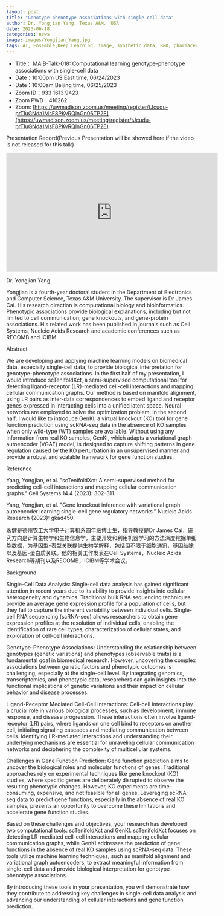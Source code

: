 ```yaml
---
layout: post
title: "Genotype–phenotype associations with single-cell data"
author: Dr. Yongjian Yang, Texas A&M， USA
date: 2023-06-18
categories: news
image: images/Yongjian_Yang.jpg
tags: AI, Ensemble,Deep Learning, image, synthetic data, R&D, pharmaceutical, biomedicine, Long-tailed learning, Deep Learning,single-cell
---
```


- Title： MAIB-Talk-018: Computational learning genotype–phenotype associations with single-cell data
- Date：10:00pm US East time, 06/24/2023
- Date：10:00am Beijing time, 06/25/2023
- Zoom  ID：933 1613 9423
- Zoom PWD：416262
- Zoom: [https://uwmadison.zoom.us/meeting/register/tJcudu-prTIuGNda1MsF8PKyRQlnGn06TP2E](https://uwmadison.zoom.us/meeting/register/tJcudu-prTIuGNda1MsF8PKyRQlnGn06TP2E)

Presentation Record(Previous Presentation will be showed here if the video is not released for this talk)

<p align="center">
<iframe width="560" height="315" src="https://www.youtube.com/embed/YC1GhRFNs8U" title="YouTube video player" frameborder="0" allow="accelerometer; autoplay; clipboard-write; encrypted-media; gyroscope; picture-in-picture" allowfullscreen></iframe>
</p>

Dr. Yongjian Yang

Yongjian is a fourth-year doctoral student in the Department of Electronics and Computer Science, Texas A&M University. The supervisor is Dr James Cai. His research direction is computational biology and bioinformatics. Phenotypic associations provide biological explanations, including but not limited to cell communication, gene knockouts, and gene-protein associations. His related work has been published in journals such as Cell Systems, Nucleic Acids Research and academic conferences such as RECOMB and ICIBM.

Abstract

We are developing and applying machine learning models on biomedical data, especially single-cell data, to provide biological interpretation for genotype-phenotype associations. In the first half of my presentation, I would introduce scTenifoldXct, a semi-supervised computational tool for detecting ligand-receptor (LR)-mediated cell-cell interactions and mapping cellular communication graphs. Our method is based on manifold alignment, using LR pairs as inter-data correspondences to embed ligand and receptor genes expressed in interacting cells into a unified latent space. Neural networks are employed to solve the optimization problem. In the second half, I would like to introduce GenKI, a virtual knockout (KO) tool for gene function prediction using scRNA-seq data in the absence of KO samples when only wild-type (WT) samples are available. Without using any information from real KO samples, GenKI, which adapts a variational graph autoencoder (VGAE) model, is designed to capture shifting patterns in gene regulation caused by the KO perturbation in an unsupervised manner and provide a robust and scalable framework for gene function studies. 

Reference

Yang, Yongjian, et al. "scTenifoldXct: A semi-supervised method for predicting cell-cell interactions and mapping cellular communication graphs." Cell Systems 14.4 (2023): 302-311.

Yang, Yongjian, et al. "Gene knockout inference with variational graph autoencoder learning single-cell gene regulatory networks." Nucleic Acids Research (2023): gkad450.

永健是德州农工大学电子计算机系四年级博士生，指导教授是Dr James Cai，研究方向是计算生物学和生物信息学，主要开发和利用机器学习的方法深度挖掘单细胞数据，为基因型-表型关联提供生物学解释，包括但不限于细胞通讯，基因敲除以及基因-蛋白质关联。他的相关工作发表在Cell Systems，Nucleic Acids Research等期刊以及RECOMB，ICIBM等学术会议。

Background

Single-Cell Data Analysis:
Single-cell data analysis has gained significant attention in recent years due to its ability to provide insights into cellular heterogeneity and dynamics. Traditional bulk RNA sequencing techniques provide an average gene expression profile for a population of cells, but they fail to capture the inherent variability between individual cells. Single-cell RNA sequencing (scRNA-seq) allows researchers to obtain gene expression profiles at the resolution of individual cells, enabling the identification of rare cell types, characterization of cellular states, and exploration of cell-cell interactions.

Genotype-Phenotype Associations:
Understanding the relationship between genotypes (genetic variations) and phenotypes (observable traits) is a fundamental goal in biomedical research. However, uncovering the complex associations between genetic factors and phenotypic outcomes is challenging, especially at the single-cell level. By integrating genomics, transcriptomics, and phenotypic data, researchers can gain insights into the functional implications of genetic variations and their impact on cellular behavior and disease processes.

Ligand-Receptor Mediated Cell-Cell Interactions:
Cell-cell interactions play a crucial role in various biological processes, such as development, immune response, and disease progression. These interactions often involve ligand-receptor (LR) pairs, where ligands on one cell bind to receptors on another cell, initiating signaling cascades and mediating communication between cells. Identifying LR-mediated interactions and understanding their underlying mechanisms are essential for unraveling cellular communication networks and deciphering the complexity of multicellular systems.

Challenges in Gene Function Prediction:
Gene function prediction aims to uncover the biological roles and molecular functions of genes. Traditional approaches rely on experimental techniques like gene knockout (KO) studies, where specific genes are deliberately disrupted to observe the resulting phenotypic changes. However, KO experiments are time-consuming, expensive, and not feasible for all genes. Leveraging scRNA-seq data to predict gene functions, especially in the absence of real KO samples, presents an opportunity to overcome these limitations and accelerate gene function studies.

Based on these challenges and objectives, your research has developed two computational tools: scTenifoldXct and GenKI. scTenifoldXct focuses on detecting LR-mediated cell-cell interactions and mapping cellular communication graphs, while GenKI addresses the prediction of gene functions in the absence of real KO samples using scRNA-seq data. These tools utilize machine learning techniques, such as manifold alignment and variational graph autoencoders, to extract meaningful information from single-cell data and provide biological interpretation for genotype-phenotype associations.

By introducing these tools in your presentation, you will demonstrate how they contribute to addressing key challenges in single-cell data analysis and advancing our understanding of cellular interactions and gene function prediction.